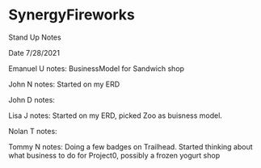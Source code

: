 # SynergyFireworks

Stand Up Notes

Date 7/28/2021

Emanuel U
notes: BusinessModel for Sandwich shop

John N
notes: Started on my ERD

John D
notes:

Lisa J
notes: Started on my ERD, picked Zoo as buisness model.

Nolan T
notes:

Tommy N
notes: Doing a few badges on Trailhead.
Started thinking about what business to do for Project0, possibly a frozen yogurt shop
